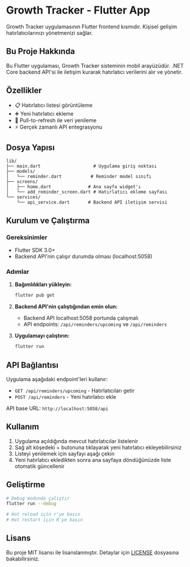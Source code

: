# Growth Tracker - Flutter App

Growth Tracker uygulamasının Flutter frontend kısmıdır. Kişisel gelişim hatırlatıcılarınızı yönetmenizi sağlar.

## Bu Proje Hakkında

Bu Flutter uygulaması, Growth Tracker sisteminin mobil arayüzüdür. .NET Core backend API'si ile iletişim kurarak hatırlatıcı verilerini alır ve yönetir.

## Özellikler

- 📋 Hatırlatıcı listesi görüntüleme
- ➕ Yeni hatırlatıcı ekleme
- 🔄 Pull-to-refresh ile veri yenileme
- ⚡ Gerçek zamanlı API entegrasyonu

## Dosya Yapısı

```
lib/
├── main.dart                    # Uygulama giriş noktası
├── models/
│   └── reminder.dart           # Reminder model sınıfı
├── screens/
│   ├── home.dart              # Ana sayfa widget'ı
│   └── add_reminder_screen.dart # Hatırlatıcı ekleme sayfası
└── services/
    └── api_service.dart       # Backend API iletişim servisi
```

## Kurulum ve Çalıştırma

### Gereksinimler
- Flutter SDK 3.0+
- Backend API'nin çalışır durumda olması (localhost:5058)

### Adımlar

1. **Bağımlılıkları yükleyin:**
   ```bash
   flutter pub get
   ```

2. **Backend API'nin çalıştığından emin olun:**
   - Backend API localhost:5058 portunda çalışmalı
   - API endpoints: `/api/reminders/upcoming` ve `/api/reminders`

3. **Uygulamayı çalıştırın:**
   ```bash
   flutter run
   ```

## API Bağlantısı

Uygulama aşağıdaki endpoint'leri kullanır:
- `GET /api/reminders/upcoming` - Hatırlatıcıları getir
- `POST /api/reminders` - Yeni hatırlatıcı ekle

API base URL: `http://localhost:5058/api`

## Kullanım

1. Uygulama açıldığında mevcut hatırlatıcılar listelenir
2. Sağ alt köşedeki + butonuna tıklayarak yeni hatırlatıcı ekleyebilirsiniz
3. Listeyi yenilemek için sayfayı aşağı çekin
4. Yeni hatırlatıcı ekledikten sonra ana sayfaya döndüğünüzde liste otomatik güncellenir

## Geliştirme

```bash
# Debug modunda çalıştır
flutter run --debug

# Hot reload için r'ye basın
# Hot restart için R'ye basın
```

## Lisans

Bu proje MIT lisansı ile lisanslanmıştır. Detaylar için [LICENSE](LICENSE) dosyasına bakabilirsiniz.

